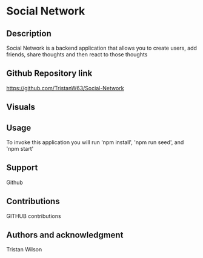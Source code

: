 # Social Network

## Description

Social Network is a backend application that allows you to create users, add friends, share thoughts and then react to those thoughts

## Github Repository link

https://github.com/TristanW63/Social-Network

## Visuals


## Usage

To invoke this application you will run 'npm install', 'npm run seed', and 'npm start'

## Support

Github

## Contributions

GITHUB contributions

## Authors and acknowledgment

Tristan Wilson